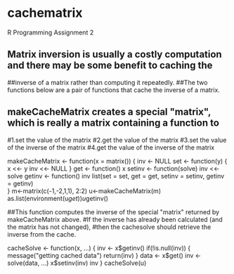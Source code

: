 # cachematrix
R Programming Assignment 2

## Matrix inversion is usually a costly computation and there may be some benefit to caching the 
##inverse of a matrix rather than computing it repeatedly.
##The two functions below are a pair of functions that cache the inverse of a matrix.

## makeCacheMatrix creates a special "matrix", which is really a matrix containing a function to
#1.set the value of the matrix
#2.get the value of the matrix
#3.set the value of the inverse of the matrix
#4.get the value of the inverse of the matrix

makeCacheMatrix <- function(x = matrix()) {
  inv <- NULL
  set <- function(y) {
    x <<- y
    inv <<- NULL
  }
  get <- function() x
  setinv <- function(solve) inv <<- solve
  getinv <- function() inv
  list(set = set, get = get,
       setinv = setinv,
       getinv = getinv)  
}
m<-matrix(c(-1,-2,1,1), 2:2)
u<-makeCacheMatrix(m)
as.list(environment(u$get))
u$getinv()

##This function computes the inverse of the special "matrix" returned by makeCacheMatrix above. 
#If the inverse has already been calculated (and the matrix has not changed), 
#then the cachesolve should retrieve the inverse from the cache.

cacheSolve <- function(x, ...) {
  inv <- x$getinv()
  if(!is.null(inv)) {
    message("getting cached data")
    return(inv)
  }
  data <- x$get()
  inv <- solve(data, ...)
  x$setinv(inv)
  inv
}
cacheSolve(u)
